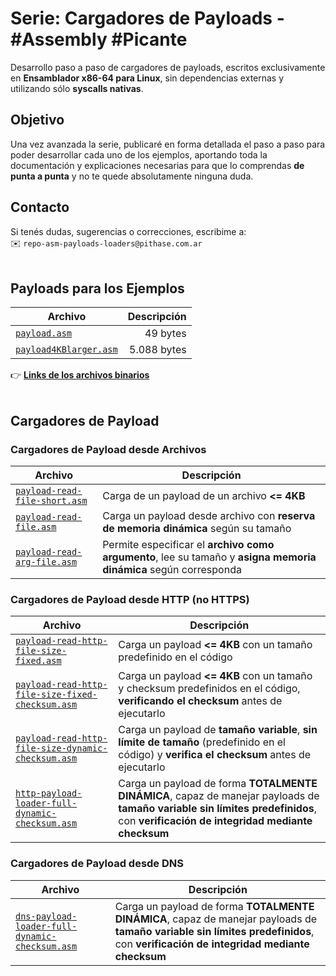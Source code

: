 # Serie: Cargadores de Payloads - #Assembly #Picante

Desarrollo paso a paso de cargadores de payloads, escritos exclusivamente en **Ensamblador x86-64 para Linux**, sin dependencias externas y utilizando sólo **syscalls nativas**.

## Objetivo  

Una vez avanzada la serie, publicaré en forma detallada el paso a paso para poder desarrollar cada uno de los ejemplos, aportando toda la documentación y explicaciones necesarias para que lo comprendas **de punta a punta** y no te quede absolutamente ninguna duda.

## Contacto  

Si tenés dudas, sugerencias o correcciones, escribime a:  
✉️ `repo-asm-payloads-loaders@pithase.com.ar`  
⠀

## Payloads para los Ejemplos  

| Archivo | Descripción |
|---------|------------:|
| [`payload.asm`](https://github.com/Pithase/asm-payloads-loaders/blob/main/payload.asm) | 49 bytes |
| [`payload4KBlarger.asm`](https://github.com/Pithase/asm-payloads-loaders/blob/main/payload4KBlarger.asm) | 5.088 bytes |

👉 **[Links de los archivos binarios](https://github.com/Pithase/asm-payloads-loaders/tree/main/bin)**  
⠀

## Cargadores de Payload  

### Cargadores de Payload desde Archivos  

| Archivo | Descripción |
|---------|-------------|
| [`payload-read-file-short.asm`](https://github.com/Pithase/asm-payloads-loaders/blob/main/payload-read-file-short.asm) | Carga de un payload de un archivo **<= 4KB** |
| [`payload-read-file.asm`](https://github.com/Pithase/asm-payloads-loaders/blob/main/payload-read-file.asm) | Carga un payload desde archivo con **reserva de memoria dinámica** según su tamaño |
| [`payload-read-arg-file.asm`](https://github.com/Pithase/asm-payloads-loaders/blob/main/payload-read-arg-file.asm) | Permite especificar el **archivo como argumento**, lee su tamaño y **asigna memoria dinámica** según corresponda |

### Cargadores de Payload desde HTTP (no HTTPS)  

| Archivo | Descripción |
|---------|-------------|
| [`payload-read-http-file-size-fixed.asm`](https://github.com/Pithase/asm-payloads-loaders/blob/main/payload-read-http-file-size-fixed.asm) | Carga un payload **<= 4KB** con un tamaño predefinido en el código |
| [`payload-read-http-file-size-fixed-checksum.asm`](https://github.com/Pithase/asm-payloads-loaders/blob/main/payload-read-http-file-size-fixed-checksum.asm) | Carga un payload **<= 4KB** con un tamaño y checksum predefinidos en el código, **verificando el checksum** antes de ejecutarlo |
| [`payload-read-http-file-size-dynamic-checksum.asm`](https://github.com/Pithase/asm-payloads-loaders/blob/main/payload-read-http-file-size-dynamic-checksum.asm) | Carga un payload de **tamaño variable**, **sin límite de tamaño** (predefinido en el código) y **verifica el checksum** antes de ejecutarlo |
| [`http-payload-loader-full-dynamic-checksum.asm`](https://github.com/Pithase/asm-payloads-loaders/blob/main/http-payload-loader-full-dynamic-checksum.asm) | Carga un payload de forma **TOTALMENTE DINÁMICA**, capaz de manejar payloads de **tamaño variable sin límites predefinidos**, con **verificación de integridad mediante checksum** |

### Cargadores de Payload desde DNS  

| Archivo | Descripción |
|---------|-------------|
| [`dns-payload-loader-full-dynamic-checksum.asm`](https://github.com/Pithase/asm-payloads-loaders/blob/main/dns-payload-loader-full-dynamic-checksum.asm) | Carga un payload de forma **TOTALMENTE DINÁMICA**, capaz de manejar payloads de **tamaño variable sin límites predefinidos**, con **verificación de integridad mediante checksum** |
